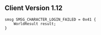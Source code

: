 ## Client Version 1.12

```rust,ignore
smsg SMSG_CHARACTER_LOGIN_FAILED = 0x41 {
    WorldResult result;    
}

```
